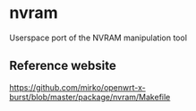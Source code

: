 # nvram
Userspace port of the NVRAM manipulation tool

## Reference website
https://github.com/mirko/openwrt-x-burst/blob/master/package/nvram/Makefile